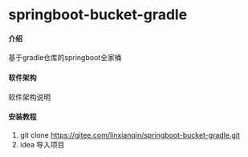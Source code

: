 # springboot-bucket-gradle

#### 介绍
基于gradle仓库的springboot全家桶

#### 软件架构
软件架构说明


#### 安装教程

1.  git clone https://gitee.com/linxianqin/springboot-bucket-gradle.git
2.  idea 导入项目

